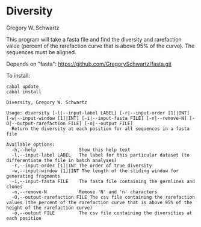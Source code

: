 Diversity
=========

Gregory W. Schwartz

This program will take a fasta file and find the diversity and rarefaction value
(percent of the rarefaction curve that is above 95% of the curve). The sequences
must be aligned.

Depends on "fasta": https://github.com/GregorySchwartz/fasta.git 

To install:
```
cabal update
cabal install
```

```
Diversity, Gregory W. Schwartz

Usage: diversity [-l|--input-label LABEL] [-r|--input-order [1]|INT] [-w|--input-window [1]|INT] [-i|--input-fasta FILE] [-n|--remove-N] [-O|--output-rarefaction FILE] [-o|--output FILE]
  Return the diversity at each position for all sequences in a fasta file

Available options:
  -h,--help                Show this help text
  -l,--input-label LABEL   The label for this particular dataset (to differentiate the file in batch analyses)
  -r,--input-order [1]|INT The order of true diversity
  -w,--input-window [1]|INT The length of the sliding window for generating fragments
  -i,--input-fasta FILE    The fasta file containing the germlines and clones
  -n,--remove-N            Remove 'N' and 'n' characters
  -O,--output-rarefaction FILE The csv file containing the rarefaction values (the percent of the rarefaction curve that is above 95% of the height of the rarefaction curve)
  -o,--output FILE         The csv file containing the diversities at each position
```
